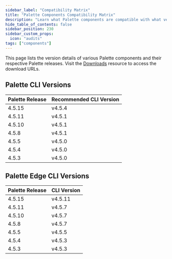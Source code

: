 ```yaml
---
sidebar_label: "Compatibility Matrix"
title: "Palette Components Compatibility Matrix"
description: "Learn what Palette components are compatible with what versions."
hide_table_of_contents: false
sidebar_position: 230
sidebar_custom_props:
  icon: "audits"
tags: ["components"]
---
```


This page lists the version details of various Palette components and their respective Palette releases. Visit the
[Downloads](spectro-downloads.md) resource to access the download URLs.

## Palette CLI Versions

| Palette Release | Recommended CLI Version |
| --------------- | ----------------------- |
| 4.5.15          | v4.5.4                  |
| 4.5.11          | v4.5.1                  |
| 4.5.10          | v4.5.1                  |
| 4.5.8           | v4.5.1                  |
| 4.5.5           | v4.5.0                  |
| 4.5.4           | v4.5.0                  |
| 4.5.3           | v4.5.0                  |

## Palette Edge CLI Versions

| Palette Release | CLI Version |
| --------------- | ----------- |
| 4.5.15          | v4.5.11     |
| 4.5.11          | v4.5.7      |
| 4.5.10          | v4.5.7      |
| 4.5.8           | v4.5.7      |
| 4.5.5           | v4.5.5      |
| 4.5.4           | v4.5.3      |
| 4.5.3           | v4.5.3      |
